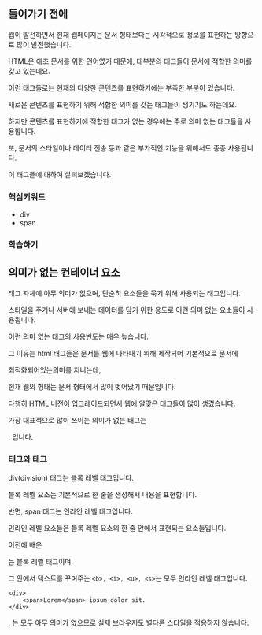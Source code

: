 
## 들어가기 전에

웹이 발전하면서 현재 웹페이지는 문서 형태보다는 시각적으로 정보를 표현하는 방향으로 많이 발전했습니다.

HTML은 애초 문서를 위한 언어였기 때문에, 대부분의 태그들이 문서에 적합한 의미를 갖고 있는데요.

이런 태그들로는 현재의 다양한 콘텐츠를 표현하기에는 부족한 부분이 있습니다.

새로운 콘텐츠를 표현하기 위해 적합한 의미를 갖는 태그들이 생기기도 하는데요.

하지만 콘텐츠를 표현하기에 적합한 태그가 없는 경우에는 주로 의미 없는 태그들을 사용합니다.

또, 문서의 스타일이나 데이터 전송 등과 같은 부가적인 기능을 위해서도 종종 사용됩니다.

이 태그들에 대하여 살펴보겠습니다.


### 핵심키워드
+ div
+ span

### 학습하기

## 의미가 없는 컨테이너 요소

태그 자체에 아무 의미가 없으며, 단순히 요소들을 묶기 위해 사용되는 태그입니다.

스타일을 주거나 서버에 보내는 데이터를 담기 위한 용도로 이런 의미 없는 요소들이 사용됩니다.

이런 의미 없는 태그의 사용빈도는 매우 높습니다.

그 이유는 html 태그들은 문서를 웹에 나타내기 위해 제작되어 기본적으로 문서에

최적화되어있는의미를 지니는데,

현재 웹의 형태는 문서 형태에서 많이 벗어났기 때문입니다.

다행히 HTML 버전이 업그레이드되면서 웹에 알맞은 태그들이 많이 생겼습니다.

가장 대표적으로 많이 쓰이는 의미가 없는 태그는 <div>, <span>입니다.


### <div>태그와 <span>태그

div(division) 태그는 블록 레벨 태그입니다.

블록 레벨 요소는 기본적으로 한 줄을 생성해서 내용을 표현합니다.

반면, span 태그는 인라인 레벨 태그입니다.

인라인 레벨 요소들은 블록 레벨 요소의 한 줄 안에서 표현되는 요소들입니다.

 

이전에 배운 <p>는 블록 레벨 태그이며,

그 안에서 텍스트를 꾸며주는 ```<b>, <i>, <u>, <s>```는 모두 인라인 레벨 태그입니다.

```
<div>
    <span>Lorem</span> ipsum dolor sit.
</div>
```

<div>, <span>는 모두 아무 의미가 없으므로 실제 브라우저도 별다른 스타일을 적용하지 않습니다.





